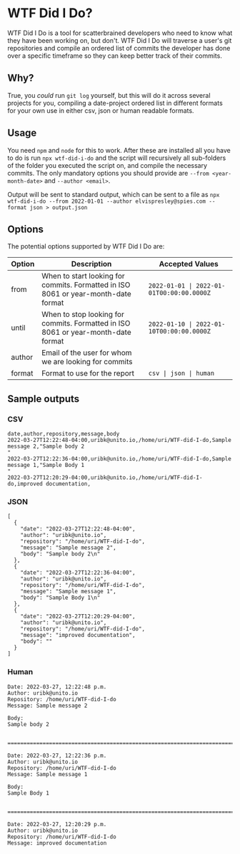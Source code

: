 # WTF Did I Do?
WTF Did I Do is a tool for scatterbrained developers who need to know what they have been working on, but don't.
WTF Did I Do will traverse a user's git repositories and compile an ordered list of commits the developer has done over a specific timeframe so they can keep better track of their commits.

## Why?
True, you *could* run `git log` yourself, but this will do it across several projects for you, compiling a date-project ordered list in different formats for your own use in either csv, json or human readable formats.

## Usage
You need `npm` and `node` for this to work. 
After these are installed all you have to do is run `npx wtf-did-i-do` and the script will recursively all sub-folders of the folder you executed the script on, and compile the necessary commits.
The only mandatory options you should provide are `--from <year-month-date>` and `--author <email>`.

Output will be sent to standard output, which can be sent to a file as `npx wtf-did-i-do --from 2022-01-01 --author elvispresley@spies.com --format json > output.json`

## Options
The potential options supported by WTF Did I Do are:

| Option | Description | Accepted Values |
| -------| ----------- | --------------- |
| from   | When to start looking for commits. Formatted in ISO 8061 or year-month-date format | `2022-01-01 \| 2022-01-01T00:00:00.0000Z` |
| until  | When to stop looking for commits.  Formatted in ISO 8061 or year-month-date format | `2022-01-10 \| 2022-01-10T00:00:00.0000Z` |
| author | Email of the user for whom we are looking for commits | |
| format | Format to use for the report | `csv \| json \| human` | 

## Sample outputs

### CSV
```
date,author,repository,message,body
2022-03-27T12:22:48-04:00,uribk@unito.io,/home/uri/WTF-did-I-do,Sample message 2,"Sample body 2
"
2022-03-27T12:22:36-04:00,uribk@unito.io,/home/uri/WTF-did-I-do,Sample message 1,"Sample Body 1
"
2022-03-27T12:20:29-04:00,uribk@unito.io,/home/uri/WTF-did-I-do,improved documentation,
```

### JSON
```
[
  {
    "date": "2022-03-27T12:22:48-04:00",
    "author": "uribk@unito.io",
    "repository": "/home/uri/WTF-did-I-do",
    "message": "Sample message 2",
    "body": "Sample body 2\n"
  },
  {
    "date": "2022-03-27T12:22:36-04:00",
    "author": "uribk@unito.io",
    "repository": "/home/uri/WTF-did-I-do",
    "message": "Sample message 1",
    "body": "Sample Body 1\n"
  },
  {
    "date": "2022-03-27T12:20:29-04:00",
    "author": "uribk@unito.io",
    "repository": "/home/uri/WTF-did-I-do",
    "message": "improved documentation",
    "body": ""
  }
]

```

### Human
```
Date: 2022-03-27, 12:22:48 p.m.
Author: uribk@unito.io
Repository: /home/uri/WTF-did-I-do
Message: Sample message 2

Body: 
Sample body 2


========================================================================

Date: 2022-03-27, 12:22:36 p.m.
Author: uribk@unito.io
Repository: /home/uri/WTF-did-I-do
Message: Sample message 1

Body: 
Sample Body 1


========================================================================

Date: 2022-03-27, 12:20:29 p.m.
Author: uribk@unito.io
Repository: /home/uri/WTF-did-I-do
Message: improved documentation

```
